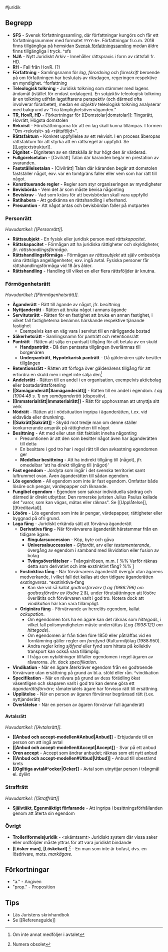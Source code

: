 #juridik 
## Begrepp
- **SFS** - Svensk författningssamling, där författningar kungörs och får ett författningsnummer med formatet `YYYY:N+`. Författningar fr.o.m. 2018 finns tillgängliga på hemsidan [Svensk författningssamling](https://svenskforfattningssamling.se/) medan äldre finns tillgängliga i tryck. ^sfs
- **NJA** - Nytt Juridiskt Arkiv - Innehåller rättspraxis i form av rättsfall fr. HD.
- **RH** - Fall från HovR. (?)
- **Författning** - Samlingsnamn för *lag*, *förordning* och *föreskrift* beroende på om författningen har beslutats av riksdagen, regeringen respektive en myndighet. ^forfattning
- **Teleologisk tolkning** - Juridisk tolkning som stämmer med lagens ändamål (istället för endast ordalagen). En *subjektiv* teleologisk tolkning är en tolkning utifrån lagstiftarens perspektiv (och därmed ofta involverar förarbetet), medan en *objektiv* teleologisk tolkning analyserar med bakgrund av "fria lämplighetsöverväganden."
- **TR, HovR, HD** - Förkortningar för [[Domstolar|domstolar]]: Tingsrätt, Hovrätt, Högsta domstolen
- **Rekvisit** - Förutsättningarna för att en lag skall kunna tillämpas. I formen "Om \<rekvisit\> så \<rättsföljd\>".
- **Rättsfaktum** - Konkret uppfyllelse av ett rekvisit. I en process åberopas rättsfaktum för att styrka att en rättsregel är uppfylld. Se [[Lagtextstruktur]].
- **Dignitet** - Digniteten av en rättskälla är hur högt den är värderad.
- **Fullgörelsetalan** - \[Civilrätt\] Talan där käranden begär en prestation av svaranden.
- **Fastställelsetalan** - \[Civilrätt\] Talan där käranden begär att domstolen fastställer något, exv. var en tomtgräns faller eller vem som har rätt till något.
- **Konstituerande regler** - Regler som styr organiseringen av myndigheter
- **Bevisbörda** - Vem det är som måste bevisa någonting
- **Beviskrav** - Vad som krävs för att bevisbördan skall vara uppfylld
- **Ratihabera** - Att godkänna en rättshandling i efterhand.
- **Presumtion** - Att något antas och bevisbördan faller på motparten
### Personrätt
*Huvudartikel: [[Personrätt]].*

- **Rättssubjekt** - En fysisk eller juridisk person med *rättskapacitet*.
- **Rättskapacitet** - Förmågan att ha juridiska rättigheter och skyldigheter, jfr. *rättshandlingsförmåga*.
- **Rättshandlingsförmåga** - Förmågan av *rättssubjekt* att själv ombesörja sina rättsliga angelägenheter, exv. ingå avtal. Fysiska personer får rättshandlingsförmåga vid 18 års ålder.
- **Rättshandling** - Handling till vilket en eller flera rättsföljder är knutna.
### Förmögenhetsrätt
*Huvudartikel: [[Förmögenhetsrätt]].*

- **Äganderätt** - Rätt till ägande av något, jfr. *besittning*
- **Nyttjanderätt** - Rätten att bruka något i annans ägande
- **Servitutsrätt** - Rätten för en fastighet att bruka en annan fastighet, i vilket fall fastigheterna benämns härskande respektive tjänande fastighet
	- Exempelvis kan en väg vara i servitut till en närliggande bostad
- **Säkerhetsrätt** - Samlingsnamn för panträtt och retentionsrätt
- **Panträtt** - Rätten att sälja en pantsatt tillgång för att betala av en skuld
	- **Handpanträtt** - Då den pantsatta tillgången överlämnas till borgenären
	- **Underpanträtt**, **Hypotekarisk panträtt** - Då gäldenären själv besitter tillgången
- **Retentionsrätt** - Rätten att förfoga över gäldenärens tillgång för att erfordra en skuld men i regel inte sälja den[^2]
- **Andelsrätt** - Rätten till en andel i en organisation, exempelvis aktiebolag eller bostadsrättsförening
- **[[Samäganderätt|Samäganderätt]]** - Rätten till en andel i egendom. *Lag (1904:48 s. 1) om samäganderätt* (dispositiv).
- **[[Immaterialrätt|Immaterialrätt]]** - Rätt för upphovsman att utnyttja sitt verk
- **Nödrätt** - Rätten att i nödsituation ingripa i äganderätten, t.ex. vid eldsvåda eller drunkning.
- **[[Sakrätt|Sakrätt]]** - Skydd mot tredje man om denne ställer konkurrerande anspråk på rättigheten till något
- **Besittning** - Att med eller utan rätt faktiskt inneha någonting
	- Presumtionen är att den som besitter något även har äganderätten till detta
	- En besittare i god tro har i regel rätt till den avkastning egendomen ger
	- **Medelbar besittning** - Att ha indirekt tillgång till (något), jfr. omedelbar 'att ha direkt tillgång till (något)'
- **Fast egendom** - Jordyta som ingår i det svenska territoriet samt luftrummet ovan. Även äganderätten till sådan egendom.
- **Lös egendom** - All egendom som inte är fast egendom. Omfattar både lösöre och pengar, värdepapper och liknande.
- **Fungibel egendom** - Egendom som saknar individuella särdrag och därmed är direkt utbytbar. Den romerske juristen Julius Paulus kallade det "varor, som kan vägas, mätas eller räknas". Se [[Upplåtelse]], [[Kreditavtal]].
- **Lösöre** - Lös egendom som inte är pengar, värdepapper, rättigheter eller byggnad på ofri grund.
- **Laga fång** - Juridiskt erkända sätt att förvärva äganderätt
	- **Derivativa fång** - När förvärvarens äganderätt härstammar från en tidigare ägare.
		- **Singularsuccession** - Köp, byte och gåva
		- **Universalsuccession** - *Giftorätt*, arv eller *testamenterande*, övergång av egendom i samband med likvidation eller fusion av bolag
		- **Tvångsöverlåtelser** - Tvångsinlösen, m.m. \[ %% Varför räknas detta som derivativt och inte exstinktivt fång? %% \]
	- **Exstinktiva fång** - När förvärvarens äganderätt övergår utan ägarens medverkande, i vilket fall det kallas att den tidigare äganderätten *exstingveras*. ^exstinktiva-fang
		- Kan ske vid så kallat *godtrosförvärv* (*Lag (1986:796) om godtrosförvärv av lösöre* 2 §), under förutsättningen att lösöre överlåtits och förvärvaren varit i god tro. Notera dock att *vindikation* här kan vara tillämpligt.
	- **Originära fång** - Förvärvande av herrelös egendom, kallat *ockupation*.
		- Om egendomen törs ha en ägare kan det räknas som *hittegods*, i vilket fall polismyndigheten måste underrättas (*Lag (1938:121) om hittegods*).
		- Om egendomen är från tiden före 1850 eller påträffas vid en fornlämning gäller regler om *fornfynd* (Kulturmiljölag (1988:950).
		- Andra regler kring *sjöfynd* eller fynd som hittats på kollektiv transport kan också vara tillämplig.
		- I fråga om *nybildningar* tillfaller egendomen i regel ägaren av råvarorna. Jfr. dock *specifikation*.
- **Vindikation** - När en ägare återkräver egendom från en godtroende förvärvare utan ersättning på grund av bl.a. stöld eller rån. ^vindikation
- **Specifikation** - När en råvara på grund av dess förädling ökat väsentligen och skaparen varit i god tro kan denne göra ett *äganderättsförvärv*; råmaterialets ägare har förvisso rätt till ersättning.
- **Upplåtelse** - När en person av ägaren förvärvar begränsad rätt (t.ex. nyttjanderätt)
- **Överlåtelse** - När en person av ägaren förvärvar full äganderätt
#### Avtalsrätt
*Huvudartikel: [[Avtalsrätt]].*

- **[[Anbud och accept-modellen#Anbud|Anbud]]** - Erbjudande till en person om att ingå avtal
- **[[Anbud och accept-modellen#Accept|Accept]]** - Svar på ett anbud
- **Oren accept** - Accept som ändrar anbudet; räknas som ett nytt anbud
- **[[Anbud och accept-modellen#Utbud|Utbud]]** - Anbud till obestämd krets
- **[[Ogiltiga avtal#^ocker|Ocker]]** - Avtal som utnyttjar person i trångmål el. dylikt
### Straffrätt
*Huvudartikel: [[Straffrätt]]*

- **Självtäkt**, **Egenmäktigt förfarande** - Att ingripa i besittningsförhållanden genom att återta sin egendom
### Övrigt
- **Trolleriformelsjuridik** - \<skämtsamt\> Juridiskt system där vissa saker eller ordföljder måste yttras för att vara juridiskt bindande
- **\[Lösker man\]**, **\[Löskekarl\]** [^1] - En man som inte är bofast, dvs. en lösdrivare, mots. *markägare*.

[^1]: Numera obsolet
[^2]: Om inte annat medföljer i avtalet
## Förkortningar
* "a." - Angiven
* "prop." - Proposition
## Tips
- Läs Juristens skrivhandbok
- Se [[Referensguide]]
